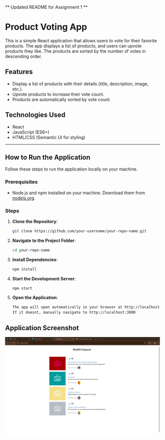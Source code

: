 ** Updated README for Assignment 1 **

# Product Voting App

This is a simple React application that allows users to vote for their favorite products. The app displays a list of products, and users can upvote products they like. The products are sorted by the number of votes in descending order.

## Features

- Display a list of products with their details (title, description, image, etc.).
- Upvote products to increase their vote count.
- Products are automatically sorted by vote count.

## Technologies Used

- React
- JavaScript (ES6+)
- HTML/CSS (Semantic UI for styling)

---

## How to Run the Application

Follow these steps to run the application locally on your machine.

### Prerequisites

- Node.js and npm installed on your machine. Download them from [nodejs.org](https://nodejs.org/).

### Steps

1. **Clone the Repository**:

   ```bash
   git clone https://github.com/your-username/your-repo-name.git
   ```

2. **Navigate to the Project Folder**:

   ```bash
   cd your-repo-name
   ```

3. **Install Dependencies**:

   ```bash
   npm install
   ```

4. **Start the Development Server**:

   ```bash
   npm start
   ```

5. **Open the Application**:
   ```bash
   The app will open automatically in your browser at http://localhost:3000
   If it doesnt, manually navigate to http://localhost:3000
   ```

## Application Screenshot

![Assignment One Screenshot](image.png)
